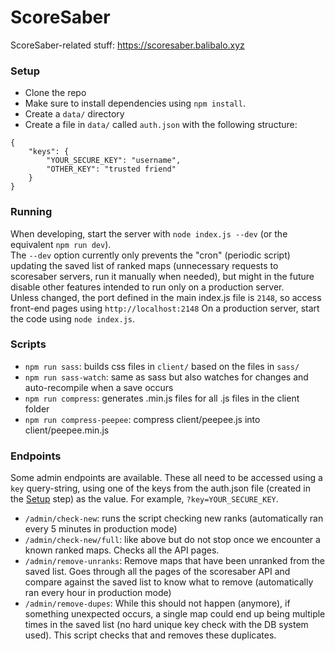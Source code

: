 # ScoreSaber
ScoreSaber-related stuff: https://scoresaber.balibalo.xyz

### Setup
- Clone the repo
- Make sure to install dependencies using `npm install`.
- Create a `data/` directory
- Create a file in `data/` called `auth.json` with the following structure:
```
{
	"keys": {
		"YOUR_SECURE_KEY": "username",
		"OTHER_KEY": "trusted friend"
	}
}
```

### Running
When developing, start the server with `node index.js --dev` (or the equivalent `npm run dev`).  
The `--dev` option currently only prevents the "cron" (periodic script) updating the saved list of ranked maps (unnecessary requests to scoresaber servers, run it manually when needed), but might in the future disable other features intended to run only on a production server.  
Unless changed, the port defined in the main index.js file is `2148`, so access front-end pages using `http://localhost:2148`
On a production server, start the code using `node index.js`.

### Scripts
- `npm run sass`: builds css files in `client/` based on the files in `sass/`
- `npm run sass-watch`: same as sass but also watches for changes and auto-recompile when a save occurs
- `npm run compress`: generates .min.js files for all .js files in the client folder
- `npm run compress-peepee`: compress client/peepee.js into client/peepee.min.js

### Endpoints
Some admin endpoints are available. These all need to be accessed using a `key` query-string, using one of the keys from the auth.json file (created in the [Setup](#setup) step) as the value. For example, `?key=YOUR_SECURE_KEY`.
- `/admin/check-new`: runs the script checking new ranks (automatically ran every 5 minutes in production mode)
- `/admin/check-new/full`: like above but do not stop once we encounter a known ranked maps. Checks all the API pages.
- `/admin/remove-unranks`: Remove maps that have been unranked from the saved list. Goes through all the pages of the scoresaber API and compare against the saved list to know what to remove (automatically ran every hour in production mode)
- `/admin/remove-dupes`: While this should not happen (anymore), if something unexpected occurs, a single map could end up being multiple times in the saved list (no hard unique key check with the DB system used). This script checks that and removes these duplicates.
